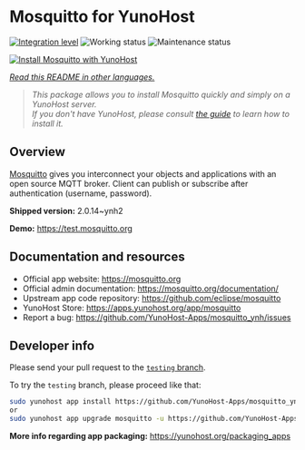 <!--
N.B.: This README was automatically generated by <https://github.com/YunoHost/apps/tree/master/tools/readme_generator>
It shall NOT be edited by hand.
-->

# Mosquitto for YunoHost

[![Integration level](https://dash.yunohost.org/integration/mosquitto.svg)](https://ci-apps.yunohost.org/ci/apps/mosquitto/) ![Working status](https://ci-apps.yunohost.org/ci/badges/mosquitto.status.svg) ![Maintenance status](https://ci-apps.yunohost.org/ci/badges/mosquitto.maintain.svg)

[![Install Mosquitto with YunoHost](https://install-app.yunohost.org/install-with-yunohost.svg)](https://install-app.yunohost.org/?app=mosquitto)

*[Read this README in other languages.](./ALL_README.md)*

> *This package allows you to install Mosquitto quickly and simply on a YunoHost server.*  
> *If you don't have YunoHost, please consult [the guide](https://yunohost.org/install) to learn how to install it.*

## Overview

[Mosquitto](https://mosquitto.org/) gives you interconnect your objects and applications with an open source MQTT broker. Client can publish or subscribe after authentication (username, password).


**Shipped version:** 2.0.14~ynh2

**Demo:** <https://test.mosquitto.org>
## Documentation and resources

- Official app website: <https://mosquitto.org>
- Official admin documentation: <https://mosquitto.org/documentation/>
- Upstream app code repository: <https://github.com/eclipse/mosquitto>
- YunoHost Store: <https://apps.yunohost.org/app/mosquitto>
- Report a bug: <https://github.com/YunoHost-Apps/mosquitto_ynh/issues>

## Developer info

Please send your pull request to the [`testing` branch](https://github.com/YunoHost-Apps/mosquitto_ynh/tree/testing).

To try the `testing` branch, please proceed like that:

```bash
sudo yunohost app install https://github.com/YunoHost-Apps/mosquitto_ynh/tree/testing --debug
or
sudo yunohost app upgrade mosquitto -u https://github.com/YunoHost-Apps/mosquitto_ynh/tree/testing --debug
```

**More info regarding app packaging:** <https://yunohost.org/packaging_apps>
